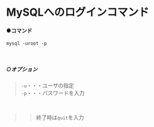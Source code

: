 # MySQLへのログインコマンド

#### ●コマンド
```shell
mysql -uroot -p 
```
<br>

##### ○オプション
>`-u`・・・ユーザの指定<br>
>`-p`・・・パスワードを入力<br>
<br>


>>終了時は`quit`を入力<br>

